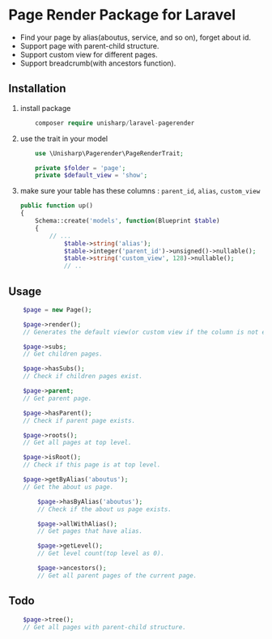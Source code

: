 # Page Render Package for Laravel

 * Find your page by alias(aboutus, service, and so on), forget about id.
 * Support page with parent-child structure.
 * Support custom view for different pages.
 * Support breadcrumb(with ancestors function).

## Installation

1. install package

	```php
		composer require unisharp/laravel-pagerender
	```

1. use the trait in your model

	```php
		use \Unisharp\Pagerender\PageRenderTrait;
	
		private $folder = 'page';
		private $default_view = 'show';
	```

1. make sure your table has these columns : `parent_id`, `alias`, `custom_view`
	
	```php
	public function up()
	{
		Schema::create('models', function(Blueprint $table)
		{
			// ...
        		$table->string('alias');
        		$table->integer('parent_id')->unsigned()->nullable();
        		$table->string('custom_view', 128)->nullable();
        		// ..
	```

## Usage

```php
	$page = new Page();

	$page->render();
	// Generates the default view(or custom view if the column is not empty).

	$page->subs;
	// Get children pages.

	$page->hasSubs();
	// Check if children pages exist.

	$page->parent;
	// Get parent page.

	$page->hasParent();
	// Check if parent page exists.

	$page->roots();
	// Get all pages at top level.

	$page->isRoot();
	// Check if this page is at top level.

	$page->getByAlias('aboutus');
	// Get the about us page.

    	$page->hasByAlias('aboutus');
    	// Check if the about us page exists.

    	$page->allWithAlias();
    	// Get pages that have alias.

    	$page->getLevel();
    	// Get level count(top level as 0).

    	$page->ancestors();
    	// Get all parent pages of the current page.
```

## Todo

```php
	$page->tree();
	// Get all pages with parent-child structure.
```
